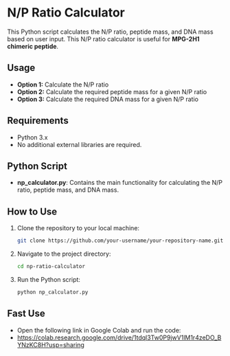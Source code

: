 # N/P Ratio Calculator

This Python script calculates the N/P ratio, peptide mass, and DNA mass based on user input. 
This N/P ratio calculator is useful for **MPG-2H1 chimeric peptide**.

## Usage

- **Option 1:** Calculate the N/P ratio
- **Option 2:** Calculate the required peptide mass for a given N/P ratio
- **Option 3:** Calculate the required DNA mass for a given N/P ratio

## Requirements

- Python 3.x
- No additional external libraries are required.

## Python Script
- **np_calculator.py**: Contains the main functionality for calculating the N/P ratio, peptide mass, and DNA mass.

## How to Use
1. Clone the repository to your local machine:
   ```bash
   git clone https://github.com/your-username/your-repository-name.git
   ```
2. Navigate to the project directory:
   ```bash
   cd np-ratio-calculator
   ```
3. Run the Python script:
   ```bash
   python np_calculator.py
   ```

## Fast Use
- Open the following link in Google Colab and run the code:
- https://colab.research.google.com/drive/1tdql3Tw0P9jwV1lM1r4zeDO_BYNzKC8H?usp=sharing

